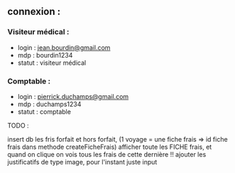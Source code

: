 ## connexion : 
### Visiteur médical :
* login : jean.bourdin@gmail.com
* mdp : bourdin1234
* statut : visiteur médical


### Comptable : 
* login : pierrick.duchamps@gmail.com
* mdp : duchamps1234
* statut : comptable

TODO : 

insert db les fris forfait et hors forfait, (1 voyage  = une fiche frais => id fiche frais dans methode createFicheFrais)
afficher toute les FICHE frais, et quand on clique on vois tous les frais de cette dernière !!
ajouter les justificatifs de type image, pour l'instant juste input
